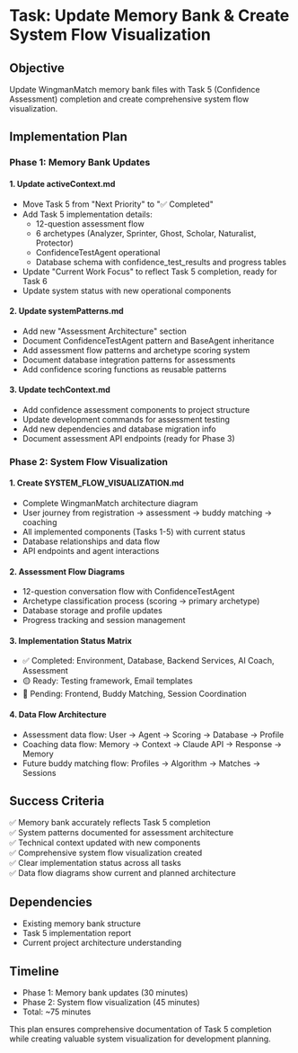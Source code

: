 # Task: Update Memory Bank & Create System Flow Visualization

## Objective
Update WingmanMatch memory bank files with Task 5 (Confidence Assessment) completion and create comprehensive system flow visualization.

## Implementation Plan

### Phase 1: Memory Bank Updates

#### 1. Update activeContext.md
- Move Task 5 from "Next Priority" to "✅ Completed"  
- Add Task 5 implementation details:
  - 12-question assessment flow
  - 6 archetypes (Analyzer, Sprinter, Ghost, Scholar, Naturalist, Protector)
  - ConfidenceTestAgent operational
  - Database schema with confidence_test_results and progress tables
- Update "Current Work Focus" to reflect Task 5 completion, ready for Task 6
- Update system status with new operational components

#### 2. Update systemPatterns.md  
- Add new "Assessment Architecture" section
- Document ConfidenceTestAgent pattern and BaseAgent inheritance
- Add assessment flow patterns and archetype scoring system
- Document database integration patterns for assessments
- Add confidence scoring functions as reusable patterns

#### 3. Update techContext.md
- Add confidence assessment components to project structure
- Update development commands for assessment testing
- Add new dependencies and database migration info
- Document assessment API endpoints (ready for Phase 3)

### Phase 2: System Flow Visualization

#### 1. Create SYSTEM_FLOW_VISUALIZATION.md
- Complete WingmanMatch architecture diagram
- User journey from registration → assessment → buddy matching → coaching
- All implemented components (Tasks 1-5) with current status
- Database relationships and data flow
- API endpoints and agent interactions

#### 2. Assessment Flow Diagrams
- 12-question conversation flow with ConfidenceTestAgent
- Archetype classification process (scoring → primary archetype)
- Database storage and profile updates
- Progress tracking and session management

#### 3. Implementation Status Matrix
- ✅ Completed: Environment, Database, Backend Services, AI Coach, Assessment
- 🟡 Ready: Testing framework, Email templates
- 🔴 Pending: Frontend, Buddy Matching, Session Coordination

#### 4. Data Flow Architecture
- Assessment data flow: User → Agent → Scoring → Database → Profile
- Coaching data flow: Memory → Context → Claude API → Response → Memory
- Future buddy matching flow: Profiles → Algorithm → Matches → Sessions

## Success Criteria

✅ Memory bank accurately reflects Task 5 completion  
✅ System patterns documented for assessment architecture  
✅ Technical context updated with new components  
✅ Comprehensive system flow visualization created  
✅ Clear implementation status across all tasks  
✅ Data flow diagrams show current and planned architecture  

## Dependencies
- Existing memory bank structure
- Task 5 implementation report
- Current project architecture understanding

## Timeline
- Phase 1: Memory bank updates (30 minutes)
- Phase 2: System flow visualization (45 minutes)
- Total: ~75 minutes

This plan ensures comprehensive documentation of Task 5 completion while creating valuable system visualization for development planning.